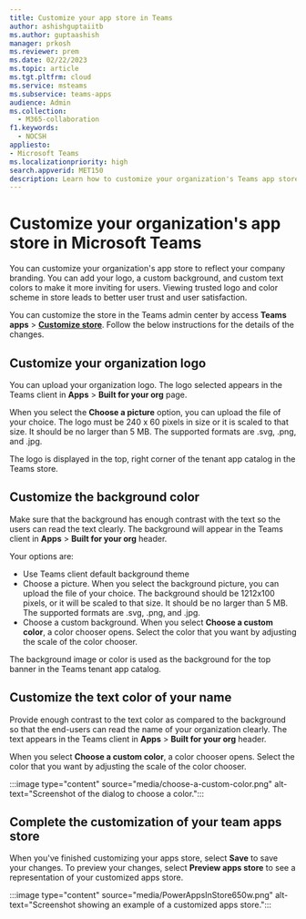 ```yaml
---
title: Customize your app store in Teams
author: ashishguptaiitb
ms.author: guptaashish
manager: prkosh
ms.reviewer: prem
ms.date: 02/22/2023
ms.topic: article
ms.tgt.pltfrm: cloud
ms.service: msteams
ms.subservice: teams-apps
audience: Admin
ms.collection: 
  - M365-collaboration
f1.keywords: 
  - NOCSH
appliesto: 
- Microsoft Teams
ms.localizationpriority: high
search.appverid: MET150
description: Learn how to customize your organization's Teams app store by adding logo, custom backgrounds, and custom text colors.
---
```


# Customize your organization's app store in Microsoft Teams

You can customize your organization's app store to reflect your company branding. You can add your logo, a custom background, and custom text colors to make it more inviting for users. Viewing trusted logo and color scheme in store leads to better user trust and user satisfaction.

You can customize the store in the Teams admin center by access **Teams apps** > **[Customize store](https://admin.teams.microsoft.com/policies/customize-appstore)**. Follow the below instructions for the details of the changes.

## Customize your organization logo

<!-- Bookmark used by Context Sensitive Help (CSH). Do not delete. -->
<a name="orglogo"> </a>
<!-- Do not remove the bookmark link above. -->

You can upload your organization logo. The logo selected appears in the Teams client in **Apps** > **Built for your org** page.

When you select the **Choose a picture** option, you can upload the file of your choice. The logo must be 240 x 60 pixels in size or it is scaled to that size. It should be no larger than 5 MB. The supported formats are .svg, .png, and .jpg.

The logo is displayed in the top, right corner of the tenant app catalog in the Teams store.

## Customize the background color

<!-- Bookmark used by Context Sensitive Help (CSH). Do not delete. -->
<a name="custombackground"> </a>
<!-- Do not remove the bookmark link above. -->

Make sure that the background has enough contrast with the text so the users can read the text clearly. The background will appear in the Teams client in **Apps** > **Built for your org** header.

Your options are:

* Use Teams client default background theme
* Choose a picture. When you select the background picture, you can upload the file of your choice. The background should be 1212x100 pixels, or it will be scaled to that size. It should be no larger than 5 MB. The supported formats are .svg, .png, and .jpg.
* Choose a custom background. When you select **Choose a custom color**, a color chooser opens. Select the color that you want by adjusting the scale of the color chooser.

The background image or color is used as the background for the top banner in the Teams tenant app catalog.

## Customize the text color of your name

<!-- Bookmark used by Context Sensitive Help (CSH). Do not delete. -->
<a name="textcolor"> </a>
<!-- Do not remove the bookmark link above. -->

Provide enough contrast to the text color as compared to the background so that the end-users can read the name of your organization clearly. The text appears in the Teams client in **Apps** > **Built for your org** header.

When you select **Choose a custom color**, a color chooser opens. Select the color that you want by adjusting the scale of the color chooser.

:::image type="content" source="media/choose-a-custom-color.png" alt-text="Screenshot of the dialog to choose a color.":::

## Complete the customization of your team apps store

When you've finished customizing your apps store, select **Save** to save your changes.
To preview your changes, select **Preview apps store** to see a representation of your customized apps store.

:::image type="content" source="media/PowerAppsInStore650w.png" alt-text="Screenshot showing an example of a customized apps store.":::

<!--- confirm:
> [!NOTE]
> The representation might vary from the final version of your customized apps store because some default colors are based on your users' version of Teams client.
--->
